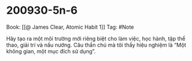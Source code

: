 # 200930-5n-6

Book: [[@ James Clear, Atomic Habit 1]]
Tag: #Note

Hãy tạo ra một môi trường mới riêng biệt cho làm việc, học hành, tập thể thao, giải trí và nấu nướng. Câu thần chú mà tôi thấy hiệu nghiệm là “Một không gian, một mục đích sử dụng”.